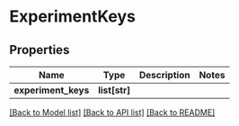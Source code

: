 # ExperimentKeys

## Properties
Name | Type | Description | Notes
------------ | ------------- | ------------- | -------------
**experiment_keys** | **list[str]** |  | 

[[Back to Model list]](../README.md#documentation-for-models) [[Back to API list]](../README.md#documentation-for-api-endpoints) [[Back to README]](../README.md)


